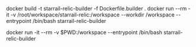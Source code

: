 docker build -t starrail-relic-builder -f Dockerfile.builder .
docker run --rm -it -v /root/workspace/starrail-relic:/workspace --workdir /workspace --entrypoint /bin/bash starrail-relic-builder


docker run -it --rm -v $PWD:/workspace --entrypoint /bin/bash starrail-relic-builder
